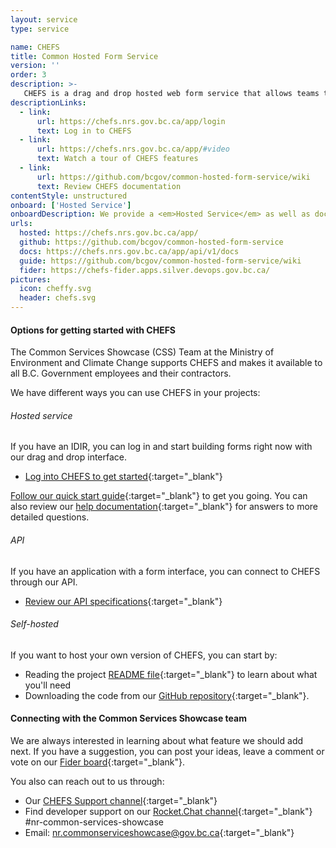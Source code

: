 ```yaml
---
layout: service
type: service

name: CHEFS
title: Common Hosted Form Service
version: ''
order: 3
description: >-
   CHEFS is a drag and drop hosted web form service that allows teams to create and publish their forms. With CHEFS, you can make secure forms with complex layouts. You can also manage who can access your form and assign admin roles to your team.
descriptionLinks:
  - link:
      url: https://chefs.nrs.gov.bc.ca/app/login
      text: Log in to CHEFS
  - link:
      url: https://chefs.nrs.gov.bc.ca/app/#video
      text: Watch a tour of CHEFS features
  - link:
      url: https://github.com/bcgov/common-hosted-form-service/wiki
      text: Review CHEFS documentation
contentStyle: unstructured
onboard: ['Hosted Service']
onboardDescription: We provide a <em>Hosted Service</em> as well as documented <em>open-source code</em> for hosting your own form service.
urls:
  hosted: https://chefs.nrs.gov.bc.ca/app/
  github: https://github.com/bcgov/common-hosted-form-service
  docs: https://chefs.nrs.gov.bc.ca/app/api/v1/docs
  guide: https://github.com/bcgov/common-hosted-form-service/wiki
  fider: https://chefs-fider.apps.silver.devops.gov.bc.ca/
pictures:
  icon: cheffy.svg
  header: chefs.svg
---
```


#### Options for getting started with CHEFS

The Common Services Showcase (CSS) Team at the Ministry of Environment and Climate Change supports CHEFS and makes it available to all B.C. Government employees and their contractors.

We have different ways you can use CHEFS in your projects:

###### Hosted service

If you have an IDIR, you can log in and start building forms right now with our drag and drop interface.

- [Log into CHEFS to get started](https://chefs.nrs.gov.bc.ca/app){:target="_blank"}

[Follow our quick start guide](https://github.com/bcgov/common-hosted-form-service/wiki/Quick-Start-Guide){:target="_blank"} to get you going. You can also review our [help documentation](https://github.com/bcgov/common-hosted-form-service/wiki){:target="_blank"} for answers to more detailed questions.

###### API

If you have an application with a form interface, you can connect to CHEFS through our API.

- [Review our API specifications](https://chefs.nrs.gov.bc.ca/app/api/v1/docs){:target="_blank"}

###### Self-hosted

If you want to host your own version of CHEFS, you can start by:

- Reading the project [README file](https://github.com/bcgov/common-hosted-form-service/blob/master/README.md){:target="_blank"} to learn about what you'll need
- Downloading the code from our [GitHub repository](https://github.com/bcgov/common-hosted-form-service){:target="_blank"}.

#### Connecting with the Common Services Showcase team

We are always interested in learning about what feature we should add next. If you have a suggestion, you can post your ideas, leave a comment or vote on our [Fider board](https://chefs-fider.apps.silver.devops.gov.bc.ca/){:target="_blank"}.

You also can reach out to us through:

- Our [CHEFS Support channel](https://teams.microsoft.com/l/channel/19%3a34b9d4b4deb54eebaa9be8bc1ccf02f7%40thread.tacv2/CHEFS?groupId=bef8086f-20c7-43a4-bd07-29ce764e818c&tenantId=6fdb5200-3d0d-4a8a-b036-d3685e359adc){:target="_blank"}
- Find developer support on our [Rocket.Chat channel](https://chat.developer.gov.bc.ca/channel/nr-common-services-showcase){:target="_blank"} #nr-common-services-showcase
- Email: [nr.commonserviceshowcase@gov.bc.ca](mailto:nr.commonserviceshowcase@gov.bc.ca){:target="_blank"}
